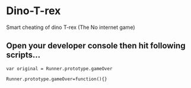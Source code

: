 # Dino-T-rex
Smart cheating of dino T-rex (The No internet game)

## Open your developer console then hit following scripts...

```
var original = Runner.prototype.gameOver
```

```
Runner.prototype.gameOver=function(){}
```
